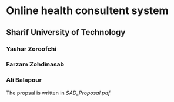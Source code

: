 Online health consultent system
===============================

## Sharif University of Technology

### Yashar Zoroofchi
### Farzam Zohdinasab
### Ali Balapour

The propsal is written in *SAD_Proposal.pdf*
